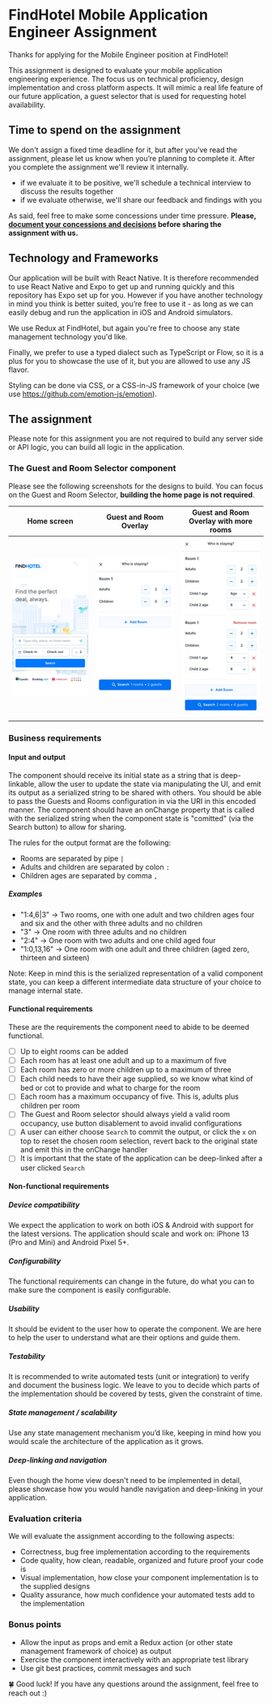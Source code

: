 # FindHotel Mobile Application Engineer Assignment

Thanks for applying for the Mobile Engineer position at FindHotel!

This assignment is designed to evaluate your mobile application engineering experience. The focus us on technical proficiency, design implementation and cross platform aspects. It will mimic a real life feature of our future application, a guest selector that is used for requesting hotel availability.

## Time to spend on the assignment

We don't assign a fixed time deadline for it, but after you’ve read the assignment, please let us know when you’re planning to complete it. After you complete the assignment we'll review it internally.

- if we evaluate it to be positive, we'll schedule a technical interview to discuss the results together
- if we evaluate otherwise, we'll share our feedback and findings with you

As said, feel free to make some concessions under time pressure. **Please, [document your concessions and decisions](DOCUMENTATION.md) before sharing the assignment with us.**

## Technology and Frameworks

Our application will be built with React Native. It is therefore recommended to use React Native and Expo to get up and running quickly and this repository has Expo set up for you. However if you have another technology in mind you think is better suited, you’re free to use it - as long as we can easily debug and run the application in iOS and Android simulators.

We use Redux at FindHotel, but again you're free to choose any state management technology you'd like.

Finally, we prefer to use a typed dialect such as TypeScript or Flow, so it is a plus for you to showcase the use of it, but you are allowed to use any JS flavor.

Styling can be done via CSS, or a CSS-in-JS framework of your choice (we use <https://github.com/emotion-js/emotion>).

## The assignment

Please note for this assignment you are not required to build any server side or API logic, you can build all logic in the application.

### The Guest and Room Selector component

Please see the following screenshots for the designs to build. You can focus on the Guest and Room Selector, **building the home page is not required**.

| Home screen                     | Guest and Room Overlay                                                      | Guest and Room Overlay with more rooms                                                                         |
| ------------------------------- | --------------------------------------------------------------------------- | -------------------------------------------------------------------------------------------------------------- |
| ![Home](Home.jpg "Home screen") | ![Guest and Room Overlay](GuestPicker-Default.jpg "Guest and Room Overlay") | ![Guest and Room Overlay with more rooms](GuestPicker-More-Rooms.jpg "Guest and Room Overlay with more rooms") |

### Business requirements

#### Input and output

The component should receive its initial state as a string that is deep-linkable, allow the user to update the state via manipulating the UI, and emit its output as a serialized string to be shared with others. You should be able to pass the Guests and Rooms configuration in via the URI in this encoded manner. The component should have an onChange property that is called with the serialized string when the component state is "comitted" (via the Search button) to allow for sharing.

The rules for the output format are the following:

- Rooms are separated by pipe `|`
- Adults and children are separated by colon `:`
- Children ages are separated by comma `,`

##### Examples

- "1:4,6|3" → Two rooms, one with one adult and two children ages four and six and the other with three adults and no children
- "3" → One room with three adults and no children
- "2:4" → One room with two adults and one child aged four
- "1:0,13,16" → One room with one adult and three children (aged zero, thirteen and sixteen)

Note: Keep in mind this is the serialized representation of a valid component state, you can keep a different intermediate data structure of your choice to manage internal state.

#### Functional requirements

These are the requirements the component need to abide to be deemed functional.

- [ ] Up to eight rooms can be added
- [ ] Each room has at least one adult and up to a maximum of five
- [ ] Each room has zero or more children up to a maximum of three
- [ ] Each child needs to have their age supplied, so we know what kind of bed or cot to provide and what to charge for the room
- [ ] Each room has a maximum occupancy of five. This is, adults plus children per room
- [ ] The Guest and Room selector should always yield a valid room occupancy, use button disablement to avoid invalid configurations
- [ ] A user can either choose `Search` to commit the output, or click the `x` on top to reset the chosen room selection, revert back to the original state and emit this in the onChange handler
- [ ] It is important that the state of the application can be deep-linked after a user clicked `Search`

#### Non-functional requirements

##### Device compatibility

We expect the application to work on both iOS & Android with support for the latest versions.
The application should scale and work on: iPhone 13 (Pro and Mini) and Android Pixel 5+.

##### Configurability

The functional requirements can change in the future, do what you can to make sure the component is easily configurable.

##### Usability

It should be evident to the user how to operate the component. We are here to help the user to understand what are their options and guide them.

##### Testability

It is recommended to write automated tests (unit or integration) to verify and document the business logic.
We leave to you to decide which parts of the implementation should be covered by tests, given the constraint of time.

##### State management / scalability

Use any state management mechanism you’d like, keeping in mind how you would scale the architecture of the application as it grows.

##### Deep-linking and navigation

Even though the home view doesn't need to be implemented in detail, please showcase how you would handle navigation and deep-linking in your application.

### Evaluation criteria

We will evaluate the assignment according to the following aspects:

- Correctness, bug free implementation according to the requirements
- Code quality, how clean, readable, organized and future proof your code is
- Visual implementation, how close your component implementation is to the supplied designs
- Quality assurance, how much confidence your automated tests add to the implementation

### Bonus points

- Allow the input as props and emit a Redux action (or other state management framework of choice) as output
- Exercise the component interactively with an appropriate test library
- Use git best practices, commit messages and such

🍀 Good luck! If you have any questions around the assignment, feel free to reach out :)
